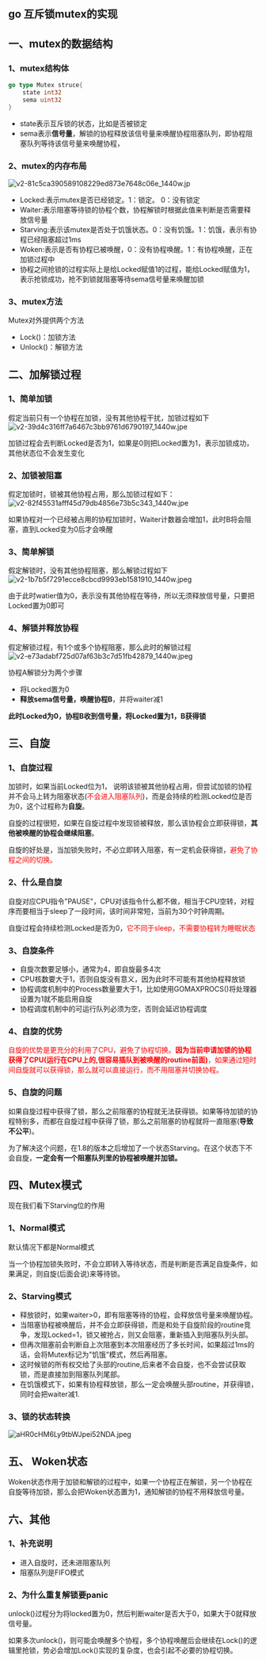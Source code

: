 ## go 互斥锁mutex的实现

## 一、mutex的数据结构
### 1、mutex结构体
```go
go type Mutex struce{
    state int32 
    sema uint32 
}
```
* state表示互斥锁的状态，比如是否被锁定
* sema表示**信号量**，解锁的协程释放该信号量来唤醒协程阻塞队列，即协程阻塞队列等待该信号量来唤醒协程，

### 2、mutex的内存布局
![v2-81c5ca390589108229ed873e7648c06e_1440w.jp](https://pic.imgdb.cn/item/611705185132923bf8d88506.jpg)

* Locked:表示mutex是否已经锁定。1：锁定。 0：没有锁定
* Waiter:表示阻塞等待锁的协程个数，协程解锁时根据此值来判断是否需要释放信号量
* Starving:表示该mutex是否处于饥饿状态。0：没有饥饿。1：饥饿，表示有协程已经阻塞超过1ms
* Woken:表示是否有协程已被唤醒，0：没有协程唤醒。1：有协程唤醒，正在加锁过程中
* 协程之间抢锁的过程实际上是给Locked赋值1的过程，能给Locked赋值为1，表示抢锁成功，抢不到锁就阻塞等待sema信号量来唤醒加锁

### 3、mutex方法
Mutex对外提供两个方法
* Lock()：加锁方法
* Unlock()：解锁方法

## 二、加解锁过程
### 1、简单加锁
假定当前只有一个协程在加锁，没有其他协程干扰，加锁过程如下
![v2-39d4c316ff7a6467c3bb9761d6790197_1440w.jpe](https://pic.imgdb.cn/item/6117062a5132923bf8db929e.jpg)

加锁过程会去判断Locked是否为1，如果是0则把Locked置为1，表示加锁成功，其他状态位不会发生变化

### 2、加锁被阻塞
假定加锁时，锁被其他协程占用，那么加锁过程如下：
![v2-82f45531afff45d79db4856e73b5c343_1440w.jpe](https://pic.imgdb.cn/item/611707735132923bf8df23de.jpg)

如果协程对一个已经被占用的协程加锁时，Waiter计数器会增加1，此时B将会阻塞，直到Locked变为0后才会唤醒

### 3、简单解锁
假定解锁时，没有其他协程阻塞，那么解锁过程如下
![v2-1b7b5f7291ecce8cbcd9993eb1581910_1440w.jpeg](https://pic.imgdb.cn/item/611707db5132923bf8e04ca8.jpg)

由于此时watier值为0，表示没有其他协程在等待，所以无须释放信号量，只要把Locked置为0即可

### 4、解锁并释放协程
假定解锁过程，有1个或多个协程阻塞，那么此时的解锁过程
![v2-e73adabf725d07af63b3c7d51fb42879_1440w.jpeg](https://pic.imgdb.cn/item/611708335132923bf8e15264.jpg)

协程A解锁分为两个步骤
* 将Locked置为0
* **释放sema信号量，唤醒协程B**，并将waiter减1

**此时Locked为0，协程B收到信号量，将Locked置为1，B获得锁**

## 三、自旋
### 1、自旋过程
加锁时，如果当前Locked位为1， 说明该锁被其他协程占用，但尝试加锁的协程并不会马上转为阻塞状态(<font color="red">不会进入阻塞队列</font>)，而是会持续的检测Locked位是否为0，这个过程称为**自旋**。

自旋的过程很短，如果在自旋过程中发现锁被释放，那么该协程会立即获得锁，**其他被唤醒的协程会继续阻塞**。

自旋的好处是，当加锁失败时，不必立即转入阻塞，有一定机会获得锁，<font color="red">避免了协程之间的切换。</font>

### 2、什么是自旋
自旋对应CPU指令"PAUSE"，CPU对该指令什么都不做，相当于CPU空转，对程序而要相当于sleep了一段时间，该时间非常短，当前为30个时钟周期。

自旋过程会持续检测Locked是否为0，<font color="red">它不同于sleep，不需要协程转为睡眠状态</font>

### 3、自旋条件
* 自旋次数要足够小，通常为4，即自旋最多4次
* CPU核数要大于1，否则自旋没有意义，因为此时不可能有其他协程释放锁
* 协程调度机制中的Process数量要大于1，比如使用GOMAXPROCS()将处理器设置为1就不能启用自旋
* 协程调度机制中的可运行队列必须为空，否则会延迟协程调度

### 4、自旋的优势
<font color="red">自旋的优势是更充分的利用了CPU，避免了协程切换。**因为当前申请加锁的协程获得了CPU(运行在CPU上的,很容易插队到被唤醒的routine前面)**，如果通过短时间自旋就可以获得锁，那么就可以直接运行，而不用阻塞并切换协程。</font>

### 5、自旋的问题
如果自旋过程中获得了锁，那么之前阻塞的协程就无法获得锁。如果等待加锁的协程特别多，而都在自旋过程中获得了锁，那么之前阻塞的协程就将一直阻塞(**导致不公平**)。

为了解决这个问题，在1.8的版本之后增加了一个状态Starving。在这个状态下不会自旋，**一定会有一个阻塞队列里的协程被唤醒并加锁。**

## 四、Mutex模式
现在我们看下Starving位的作用
### 1、Normal模式
默认情况下都是Normal模式

当一个协程加锁失败时，不会立即转入等待状态，而是判断是否满足自旋条件，如果满足，则自旋(后面会说)来等待锁。

### 2、Starving模式
* 释放锁时，如果waiter>0，即有阻塞等待的协程，会释放信号量来唤醒协程。
* 当阻塞协程被唤醒后，并不会立即获得锁，而是和处于自旋阶段的routine竞争，发现Locked=1，锁又被抢占，则又会阻塞，重新插入到阻塞队列头部。
* 但再次阻塞前会判断自上次阻塞到本次阻塞经历了多长时间，如果超过1ms的话，会将Mutex标记为"饥饿"模式，然后再阻塞。
* 这时候锁的所有权交给了头部的routine,后来者不会自旋，也不会尝试获取锁，而是直接加到阻塞队列尾部。
* 在饥饿模式下，如果有协程释放锁，那么一定会唤醒头部routine，并获得锁，同时会把waiter减1.

### 3、锁的状态转换
![aHR0cHM6Ly9tbWJpei52NDA.jpeg](https://pic.imgdb.cn/item/61172be45132923bf8621204.jpg)

## 五、 Woken状态
Woken状态作用于加锁和解锁的过程中，如果一个协程正在解锁，另一个协程在自旋等待加锁，那么会把Woken状态置为1，通知解锁的协程不用释放信号量。

## 六、其他
### 1、补充说明
* 进入自旋时，还未进阻塞队列
* 阻塞队列是FIFO模式

### 2、为什么重复解锁要panic
unlock()过程分为将locked置为0，然后判断waiter是否大于0，如果大于0就释放信号量。

如果多次unlock()，则可能会唤醒多个协程，多个协程唤醒后会继续在Lock()的逻辑里抢锁，势必会增加Lock()实现的复杂度，也会引起不必要的协程切换。



